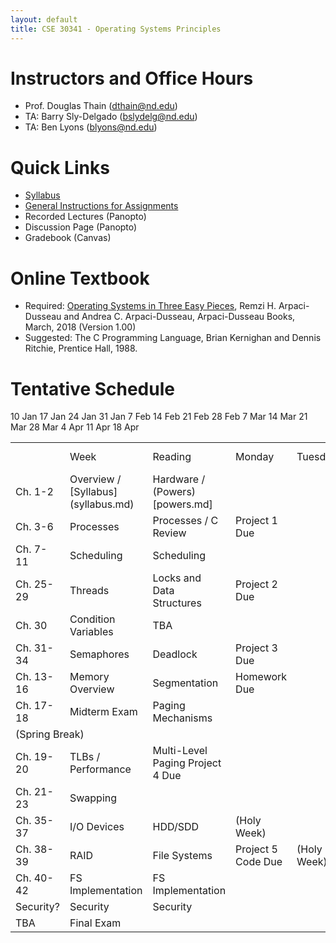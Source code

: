 ```yaml
---
layout: default
title: CSE 30341 - Operating Systems Principles
---
```


# Instructors and Office Hours

- Prof. Douglas Thain (dthain@nd.edu)
- TA: Barry Sly-Delgado (bslydelg@nd.edu)
- TA: Ben Lyons (blyons@nd.edu)

# Quick Links

- [Syllabus](syllabus.md)
- [General Instructions for Assignments](general.md)
- Recorded Lectures (Panopto)
- Discussion Page (Panopto)
- Gradebook (Canvas)

# Online Textbook

- Required: [Operating Systems in Three Easy Pieces](https://pages.cs.wisc.edu/~remzi/OSTEP), Remzi H. Arpaci-Dusseau and Andrea C. Arpaci-Dusseau, Arpaci-Dusseau Books, March, 2018 (Version 1.00)
- Suggested: The C Programming Language, Brian Kernighan and Dennis Ritchie, Prentice Hall, 1988.

# Tentative Schedule

<table>
<th> <td> Week <td> Reading <td> Monday <td> Tuesday <td> Thursday <td> Due Friday </th>
<tr> 10 Jan	<td> Ch. 1-2	<td> Overview / [Syllabus](syllabus.md) <td>	Hardware / (Powers)[powers.md] </tr>
<tr> 17 Jan	<td> Ch. 3-6	<td> Processes	<td> Processes / C Review	<td> Project 1 Due </tr>
<tr> 24 Jan	<td> Ch. 7-11	<td> Scheduling	<td> Scheduling	</tr>
<tr> 31 Jan	<td> Ch. 25-29	<td> Threads	<td> Locks and Data Structures <td> Project 2 Due </tr>
<tr> 7 Feb	<td> Ch. 30	   <td> Condition Variables <td> TBA </tr>
<tr> 14 Feb	<td> Ch. 31-34	<td> Semaphores	<td> Deadlock	<td> Project 3 Due </tr>
<tr> 21 Feb	<td> Ch. 13-16	<td> Memory Overview	<td> Segmentation	<td> Homework Due </tr>
<tr> 28 Feb	<td> Ch. 17-18	<td> Midterm Exam	<td> Paging Mechanisms </tr>
<tr> 7 Mar  <td colspan=4> (Spring Break) </tr>
<tr> 14 Mar	<td> Ch. 19-20	<td> TLBs / Performance	<td> Multi-Level Paging	Project 4 Due </tr>
<tr> 21 Mar	<td> Ch. 21-23	<td> Swapping	<td> </tr>
<tr> 28 Mar	<td> Ch. 35-37	<td> I/O Devices <td> HDD/SDD	<td> (Holy Week) </tr>
<tr> 4 Apr  <td> Ch. 38-39	<td> RAID	<td> File Systems	<td> Project 5 Code Due <td> (Holy Week) </tr>
<tr> 11 Apr <td> Ch. 40-42	<td> FS Implementation	<td> FS Implementation </tr>
<tr> 18 Apr	<td> Security?  <td> Security <td> Security </tr>
<tr> <td> TBA <td> Final Exam </tr>
</table>


